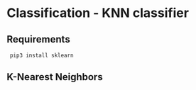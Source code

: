 # Classification - KNN classifier
## Requirements 
 ```
  pip3 install sklearn
 ```
 ## K-Nearest Neighbors 
 
